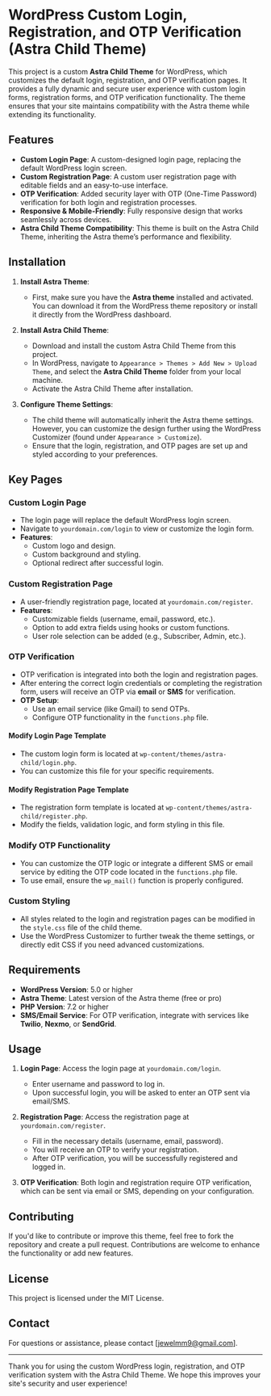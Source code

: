 # WordPress Custom Login, Registration, and OTP Verification (Astra Child Theme)

This project is a custom **Astra Child Theme** for WordPress, which customizes the default login, registration, and OTP verification pages. It provides a fully dynamic and secure user experience with custom login forms, registration forms, and OTP verification functionality. The theme ensures that your site maintains compatibility with the Astra theme while extending its functionality.

## Features

- **Custom Login Page**: A custom-designed login page, replacing the default WordPress login screen.
- **Custom Registration Page**: A custom user registration page with editable fields and an easy-to-use interface.
- **OTP Verification**: Added security layer with OTP (One-Time Password) verification for both login and registration processes.
- **Responsive & Mobile-Friendly**: Fully responsive design that works seamlessly across devices.
- **Astra Child Theme Compatibility**: This theme is built on the Astra Child Theme, inheriting the Astra theme’s performance and flexibility.

## Installation

1. **Install Astra Theme**:
   - First, make sure you have the **Astra theme** installed and activated. You can download it from the WordPress theme repository or install it directly from the WordPress dashboard.

2. **Install Astra Child Theme**:
   - Download and install the custom Astra Child Theme from this project.
   - In WordPress, navigate to `Appearance > Themes > Add New > Upload Theme`, and select the **Astra Child Theme** folder from your local machine.
   - Activate the Astra Child Theme after installation.

3. **Configure Theme Settings**:
   - The child theme will automatically inherit the Astra theme settings. However, you can customize the design further using the WordPress Customizer (found under `Appearance > Customize`).
   - Ensure that the login, registration, and OTP pages are set up and styled according to your preferences.

## Key Pages

### Custom Login Page

- The login page will replace the default WordPress login screen.
- Navigate to `yourdomain.com/login` to view or customize the login form.
- **Features**:
  - Custom logo and design.
  - Custom background and styling.
  - Optional redirect after successful login.

### Custom Registration Page

- A user-friendly registration page, located at `yourdomain.com/register`.
- **Features**:
  - Customizable fields (username, email, password, etc.).
  - Option to add extra fields using hooks or custom functions.
  - User role selection can be added (e.g., Subscriber, Admin, etc.).

### OTP Verification

- OTP verification is integrated into both the login and registration pages.
- After entering the correct login credentials or completing the registration form, users will receive an OTP via **email** or **SMS** for verification.
- **OTP Setup**: 
  - Use an email service (like Gmail) to send OTPs.
  - Configure OTP functionality in the `functions.php` file.

#### Modify Login Page Template
- The custom login form is located at `wp-content/themes/astra-child/login.php`. 
- You can customize this file for your specific requirements.

#### Modify Registration Page Template
- The registration form template is located at `wp-content/themes/astra-child/register.php`.
- Modify the fields, validation logic, and form styling in this file.


### Modify OTP Functionality

- You can customize the OTP logic or integrate a different SMS or email service by editing the OTP code located in the `functions.php` file.
- To use email, ensure the `wp_mail()` function is properly configured.
### Custom Styling

- All styles related to the login and registration pages can be modified in the `style.css` file of the child theme.
- Use the WordPress Customizer to further tweak the theme settings, or directly edit CSS if you need advanced customizations.

## Requirements

- **WordPress Version**: 5.0 or higher
- **Astra Theme**: Latest version of the Astra theme (free or pro)
- **PHP Version**: 7.2 or higher
- **SMS/Email Service**: For OTP verification, integrate with services like **Twilio**, **Nexmo**, or **SendGrid**.

## Usage

1. **Login Page**: Access the login page at `yourdomain.com/login`.
   - Enter username and password to log in.
   - Upon successful login, you will be asked to enter an OTP sent via email/SMS.

2. **Registration Page**: Access the registration page at `yourdomain.com/register`.
   - Fill in the necessary details (username, email, password).
   - You will receive an OTP to verify your registration.
   - After OTP verification, you will be successfully registered and logged in.

3. **OTP Verification**: Both login and registration require OTP verification, which can be sent via email or SMS, depending on your configuration.

## Contributing

If you'd like to contribute or improve this theme, feel free to fork the repository and create a pull request. Contributions are welcome to enhance the functionality or add new features.

## License

This project is licensed under the MIT License.

## Contact

For questions or assistance, please contact [jewelmm9@gmail.com].

---

Thank you for using the custom WordPress login, registration, and OTP verification system with the Astra Child Theme. We hope this improves your site's security and user experience!
